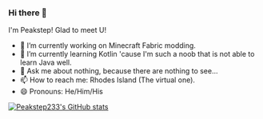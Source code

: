 ### Hi there 👋

I'm Peakstep! Glad to meet U!

- 🔭 I’m currently working on Minecraft Fabric modding.
- 🌱 I’m currently learning Kotlin 'cause I'm such a noob that is not able to learn Java well.
- 💬 Ask me about nothing, because there are nothing to see...
- 📫 How to reach me: Rhodes Island (The virtual one).
- 😄 Pronouns: He/Him/His

[![Peakstep233's GitHub stats](https://github-readme-stats.vercel.app/api?username=Peakstep233)](https://github.com/anuraghazra/github-readme-stats)
